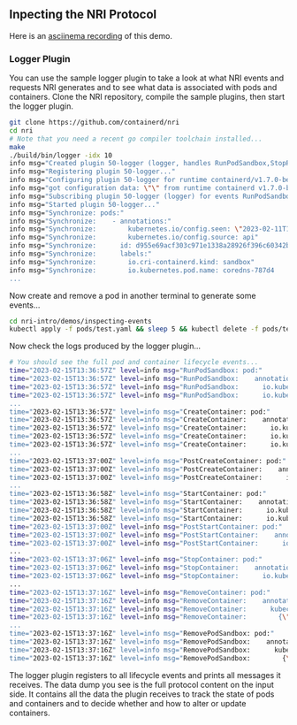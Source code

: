 ## Inpecting the NRI Protocol

Here is an [asciinema recording](https://asciinema.org/a/568672)
of this demo.

### Logger Plugin

You can use the sample logger plugin to take a look at what NRI events
and requests NRI generates and to see what data is associated with pods
and containers. Clone the NRI repository, compile the sample plugins,
then start the logger plugin.

```bash
git clone https://github.com/containerd/nri
cd nri
# Note that you need a recent go compiler toolchain installed...
make
./build/bin/logger -idx 10
info msg="Created plugin 50-logger (logger, handles RunPodSandbox,StopPodSandbox,RemovePodSandbox,CreateContainer,PostCreateContainer,StartContainer,PostStartContainer,UpdateContainer,PostUpdateContainer,StopContainer,RemoveContainer)"
info msg="Registering plugin 50-logger..."
info msg="Configuring plugin 50-logger for runtime containerd/v1.7.0-beta.3-57-g40dfdee84..."
info msg="got configuration data: \"\" from runtime containerd v1.7.0-beta.3-57-g40dfdee84"
info msg="Subscribing plugin 50-logger (logger) for events RunPodSandbox,StopPodSandbox,RemovePodSandbox,CreateContainer,PostCreateContainer,StartContainer,PostStartContainer,UpdateContainer,PostUpdateContainer,StopContainer,RemoveContainer"
info msg="Started plugin 50-logger..."
info msg="Synchronize: pods:"
info msg="Synchronize:    - annotations:"
info msg="Synchronize:        kubernetes.io/config.seen: \"2023-02-11T13:27:44.820352958Z\""
info msg="Synchronize:        kubernetes.io/config.source: api"
info msg="Synchronize:      id: d955e69acf303c971e1338a28926f396c60342b8f03f4fb63b087c9601e3d6c3"
info msg="Synchronize:      labels:"
info msg="Synchronize:        io.cri-containerd.kind: sandbox"
info msg="Synchronize:        io.kubernetes.pod.name: coredns-787d4
...
```

Now create and remove a pod in another terminal to generate some events...

```bash
cd nri-intro/demos/inspecting-events
kubectl apply -f pods/test.yaml && sleep 5 && kubectl delete -f pods/test.yaml
```

Now check the logs produced by the logger plugin...

```bash
# You should see the full pod and container lifecycle events...
time="2023-02-15T13:36:57Z" level=info msg="RunPodSandbox: pod:"
time="2023-02-15T13:36:57Z" level=info msg="RunPodSandbox:    annotations:"
time="2023-02-15T13:36:57Z" level=info msg="RunPodSandbox:      io.kubernetes.cri.container-type: sandbox"
time="2023-02-15T13:36:57Z" level=info msg="RunPodSandbox:      io.kubernetes.cri.sandbox-cpu-period:
...
time="2023-02-15T13:36:57Z" level=info msg="CreateContainer: pod:"
time="2023-02-15T13:36:57Z" level=info msg="CreateContainer:    annotations:"
time="2023-02-15T13:36:57Z" level=info msg="CreateContainer:      io.kubernetes.cri.container-type: sandbox"
time="2023-02-15T13:36:57Z" level=info msg="CreateContainer:      io.kubernetes.cri.sandbox-cpu-period: \"100000\""
time="2023-02-15T13:36:57Z" level=info msg="CreateContainer:      io.kubernetes.cri.sandbox-cpu-quota: \"10000\""
...
time="2023-02-15T13:37:00Z" level=info msg="PostCreateContainer: pod:"
time="2023-02-15T13:37:00Z" level=info msg="PostCreateContainer:    annotations:"
time="2023-02-15T13:37:00Z" level=info msg="PostCreateContainer:      io.kubernetes.cri.container-type: sandbox"
...
time="2023-02-15T13:36:58Z" level=info msg="StartContainer: pod:"
time="2023-02-15T13:36:58Z" level=info msg="StartContainer:    annotations:"
time="2023-02-15T13:36:58Z" level=info msg="StartContainer:      io.kubernetes.cri.container-type: sandbox"
time="2023-02-15T13:36:58Z" level=info msg="StartContainer:      io.kubernetes.cri.sandbox-cpu-period...
time="2023-02-15T13:37:00Z" level=info msg="PostStartContainer: pod:"
time="2023-02-15T13:37:00Z" level=info msg="PostStartContainer:    annotations:"
time="2023-02-15T13:37:00Z" level=info msg="PostStartContainer:      io.kubernetes.cri.container-type: sandbox"
...
time="2023-02-15T13:37:06Z" level=info msg="StopContainer: pod:"
time="2023-02-15T13:37:06Z" level=info msg="StopContainer:    annotations:"
time="2023-02-15T13:37:06Z" level=info msg="StopContainer:      io.kubernetes.cri.container-type: sandbox"
...
time="2023-02-15T13:37:16Z" level=info msg="RemoveContainer: pod:"
time="2023-02-15T13:37:16Z" level=info msg="RemoveContainer:    annotations:"
time="2023-02-15T13:37:16Z" level=info msg="RemoveContainer:      kubectl.kubernetes.io/last-applied-configuration: |"
time="2023-02-15T13:37:16Z" level=info msg="RemoveContainer:        {\"apiVersion\":\"v1\",\"kind\":\
...
time="2023-02-15T13:37:16Z" level=info msg="RemovePodSandbox: pod:"
time="2023-02-15T13:37:16Z" level=info msg="RemovePodSandbox:    annotations:"
time="2023-02-15T13:37:16Z" level=info msg="RemovePodSandbox:      kubectl.kubernetes.io/last-applied-configuration: |"
time="2023-02-15T13:37:16Z" level=info msg="RemovePodSandbox:        {\"apiVersion\":\"v1\",\"kind\":
```

The logger plugin registers to all lifecycle events and prints all messages
it receives. The data dump you see is the full protocol content on the input
side. It contains all the data the plugin receives to track the state of pods
and containers and to decide whether and how to alter or update containers.

